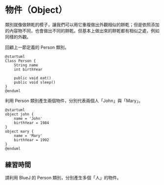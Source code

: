 # 物件（Object）

類別就像做餅乾的模子，讓我們可以用它重複做出外觀相似的餅乾；但是依照添加的內容物不同，也會做出不同的餅乾。但基本上做出來的餅乾都有相似之處，例如同樣的外觀。

回顧上一節定義的 Person 類別。

```uml
@startuml
Class Person {
    String name
    int birthYear

    public void eat()
    public void sleep()
}
@enduml
```

利用 Person 類別產生兩個物件，分別代表兩個人「John」與「Mary」。

```uml
@startuml
object john {
    name = 'John'
    birthYear = 1984
}
object mary {
    name = 'Mary'
    birthYear = 1992
}
@enduml
```

## 練習時間

請利用 BlueJ 的 Person 類別，分別產生多個「人」的物件。

